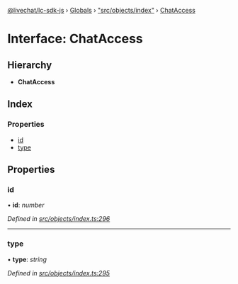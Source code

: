 [@livechat/lc-sdk-js](../README.md) › [Globals](../globals.md) › ["src/objects/index"](../modules/_src_objects_index_.md) › [ChatAccess](_src_objects_index_.chataccess.md)

# Interface: ChatAccess

## Hierarchy

* **ChatAccess**

## Index

### Properties

* [id](_src_objects_index_.chataccess.md#id)
* [type](_src_objects_index_.chataccess.md#type)

## Properties

###  id

• **id**: *number*

*Defined in [src/objects/index.ts:296](https://github.com/livechat/lc-sdk-js/blob/3cb601c/src/objects/index.ts#L296)*

___

###  type

• **type**: *string*

*Defined in [src/objects/index.ts:295](https://github.com/livechat/lc-sdk-js/blob/3cb601c/src/objects/index.ts#L295)*
